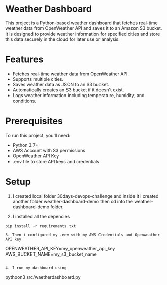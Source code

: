 # Weather Dashboard
This project is a Python-based weather dashboard that fetches real-time weather data from OpenWeather API and saves it to an Amazon S3 bucket. It is designed to provide weather information for specified cities and store this data securely in the cloud for later use or analysis.

# Features
* Fetches real-time weather data from OpenWeather API.
* Supports multiple cities.
* Saves weather data as JSON to an S3 bucket.
* Automatically creates an S3 bucket if it doesn't exist.
* Logs weather information including temperature, humidity, and conditions.

# Prerequisites
To run this project, you'll need:

* Python 3.7+
* AWS Account with S3 permissions
* OpenWeather API Key
* .env file to store API keys and credentials

# Setup
1. I created local folder 30days-devops-challenge and inside it i created another folder weather-dashboard-demo then cd into the weather-dashboard-demo folder.

2. I installed all the depencies 
```
pip install -r requirements.txt

3. Then i configured my .env with my AWS Credentials and Openweather API key
```
OPENWEATHER_API_KEY=my_openweather_api_key
AWS_BUCKET_NAME=my_s3_bucket_name
```

4. I run my dashboard using
```
pythoon3 src/waetherdashboard.py